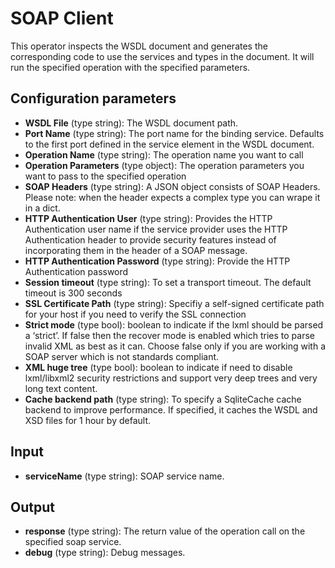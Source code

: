 SOAP Client
===========

This operator inspects the WSDL document and generates the corresponding code to use the services and types in the document. It will run the specified operation with the specified parameters.

Configuration parameters
------------

* **WSDL File** (type string): The WSDL document path.
* **Port Name** (type string): The port name for the binding service. Defaults to the first port defined in the service element in the WSDL document.
* **Operation Name** (type string): The operation name you want to call 
* **Operation Parameters** (type object): The operation parameters you want to pass to the specified operation
* **SOAP Headers** (type string): A JSON object consists of SOAP Headers. Please note: when the header expects a complex type you can wrape it in a dict.
* **HTTP Authentication User** (type string): Provides the HTTP Authentication user name if the service provider uses the HTTP Authentication header to provide security features instead of incorporating them in the header of a SOAP message.
* **HTTP Authentication Password** (type string): Provide the HTTP Authentication password
* **Session timeout** (type string): To set a transport timeout. The default timeout is 300 seconds
* **SSL Certificate Path** (type string): Specifiy a self-signed certificate path for your host if you need to verify the SSL connection
* **Strict mode** (type bool):  boolean to indicate if the lxml should be parsed a ‘strict’. If false then the recover mode is enabled which tries to parse invalid XML as best as it can. Choose false only if you are working with a SOAP server which is not standards compliant.
* **XML huge tree** (type bool): boolean to indicate if need to disable lxml/libxml2 security restrictions and support very deep trees and very long text content.
* **Cache backend path** (type string): To specify a SqliteCache cache backend to improve performance. If specified, it caches the WSDL and XSD files for 1 hour by default.

Input
------------
* **serviceName** (type string): SOAP service name.

Output
------------
* **response** (type string): The return value of the operation call on the specified soap service.
* **debug** (type string): Debug messages.
